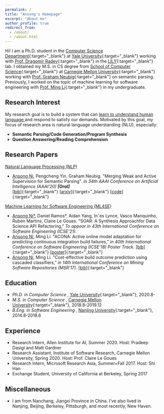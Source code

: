```yaml
---
permalink: /
title: "Ansong's Homepage"
excerpt: "About me"
author_profile: true
redirect_from: 
  - /about/
  - /about.html
---
```


Hi! I am a Ph.D. student in the 
[Computer Science Department](https://cpsc.yale.edu){:target="_blank"}
at 
[Yale University](https://yale.edu){:target="_blank"}
working with
[Prof. Dragomir Radev](http://www.cs.yale.edu/homes/radev){:target="_blank"}
in the 
[LILY](https://yale-lily.github.io){:target="_blank"}
lab. 
I obtained my M.S. in CS degree from 
[School of Computer Science](https://cs.cmu.edu){:target="_blank"}
at 
[Carnegie Mellon University](https://cmu.edu){:target="_blank"}
working with 
[Prof. Graham Neubig](http://phontron.com/index.php){:target="_blank"}
on semantic parsing.
Previously, I worked on the topic of machine learning for software engineering with 
[Prof. Ming Li](http://www.lamda.nju.edu.cn/lim){:target="_blank"} in my undergraduate.

Research Interest
------
My research goal is to build a system that can <u> learn to understand human language </u> and respond to satisfy our demands. 
Motivated by this goal, my focus of research area is natural language understanding (NLU), especially:
 * **Semantic Parsing/Code Generation/Program Synthesis**
 * **Question Answering/Reading Comprehension**
 
Research Papers
------
<u> Natural Language Processing (NLP)</u> 
* <u>Ansong Ni</u>, Pengcheng Yin, Graham Neubig. "Merging Weak and Active Supervision for Semantic Parsing". <em>in 34th AAAI Conference on Artificial Intelligence (AAAI'20) **[Oral]** </em>  
    [\[bib\]](https://github.com/niansong1996/testweb/raw/master/files/aaai20.bib){:target="_blank"}
    [\[arxiv\]](http://arxiv.org/abs/1911.12986){:target="_blank"}
    [\[code\]](https://github.com/niansong1996/wassp){:target="_blank"}

<u> Machine Learning for Software Engineering (ML4SE) </u>
* <u>Ansong Ni*</u>, Daniel Ramos*, Aidan Yang, Inˆes Lynce, Vasco Manquinho, Ruben Martins, Claire Le Goues. "SOAR: A Synthesis Approachfor Data Science API Refactoring,” <em>To appear in 43th International Conference on Software Engineering (ICSE'21). </em>
* <u>Ansong Ni</u>, Ming Li. "ACONA: Active online model adaptation for predicting continuous integration build failures,” <em>in 40th International Conference on Software Engineering (ICSE'18) Poster Track.</em> 
    [\[bib\]](https://github.com/niansong1996/testweb/raw/master/files/icse18.bib){:target="_blank"}
    [\[poster\]](./files/icse18poster.pdf){:target="_blank"}
* <u>Ansong Ni</u>, Ming Li. "Cost-effective build outcome prediction using cascaded classifiers,” <em> in 14th International Conference on Mining Software Repositories (MSR'17). </em>
    [\[bib\]](https://github.com/niansong1996/testweb/raw/master/files/msr17.bib){:target="_blank"}

Education
------
* <em> Ph.D. in Computer Science </em>, [Yale University](https://yale.edu){:target="_blank"}, 2020.8-
* <em> M.S. in Computer Science </em>, [Carnegie Mellon University](https://cs.cmu.edu){:target="_blank"}, 2018.8-2019.12
* <em> B.Eng. in Software Engineering </em>, [Nanjing University](https://nju.edu.cn){:target="_blank"}, 2014.8-2018.6

Experience
------
* Research Intern, Allen Institute for AI, Summer 2020. Host: Pradeep Dasigi and Matt Gardner
* Research Assistant, Institute of Software Research, Carnegie Mellon University, Spring 2020. Host: Prof. Claire Le Goues
* Research Intern, Microsoft Research Asia, Summer+Fall 2017. Host: Shi Han
* Exchange Student, University of California at Berkeley, Spring 2017

Miscellaneous
------
* I am from Nanchang, Jiangxi Province in China. I've also lived in Nanjing, Beijing, Berkeley, Pittsburgh, and most recently, New Haven.
